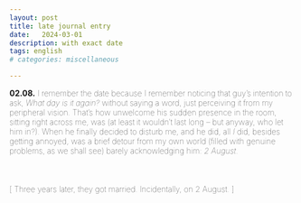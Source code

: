 ```yaml
---
layout: post
title: late journal entry
date:   2024-03-01
description: with exact date
tags: english
# categories: miscellaneous

---
```


<span style="font-size:14px;font-weight:lighter">
<strong>02.08.</strong> I remember the date because I remember noticing that guy’s intention to ask, <i>What day is it again?</i> without saying a word, just perceiving it from my peripheral vision. That’s how unwelcome his sudden presence in the room, sitting right across me, was (at least it wouldn’t last long – but anyway, who let him in?). When he finally decided to disturb me, and he did, all <i>I</i> did, besides getting annoyed, was a brief detour from my own world (filled with genuine problems, as we shall see) barely acknowledging him: <i>2 August</i>.
</span>

<br>
<br>
<br>
<br>
<!-- <div style="text-align: right;"> -->
<span style="font-size:14px;font-weight:lighter;margin:right" >
[ Three years later, they got married. Incidentally, on 2 August. ] <!-- <br> Incidentally, on 2 August, as the marriage certificate attests. -->
</span>
<!-- </div> -->

<!-- <br>I remember the date because I remember noticing that guy’s intention to ask, “What day is it again?” without saying any words, only perceiving it from my peripheral vision. That’s how unwelcome his sudden presence in the room, sitting right across me, was (at least it wouldn’t last long). I knew he was trying to reach out, but I was somewhere else. When he finally decided to disturb me, all I did, besides getting annoyed, was a brief detour from my own world: “2 August”, barely acknowledging him. There, I had genuine problems: 
</span> -->